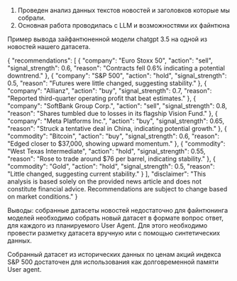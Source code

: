1. Проведен анализ данных текстов новостей и заголовков которые мы собрали.
2. Основная работа проводилась с LLM и возможностями их файнтюна

Пример вывода зайфантюненной модели chatgpt 3.5 на одной из новостей нашего датасета.

{
  "recommendations": [
    {
      "company": "Euro Stoxx 50",
      "action": "sell",
      "signal_strength": 0.6,
      "reason": "Contracts fell 0.6% indicating a potential downtrend."
    },
    {
      "company": "S&P 500",
      "action": "hold",
      "signal_strength": 0.5,
      "reason": "Futures were little changed, suggesting stability."
    },
    {
      "company": "Allianz",
      "action": "buy",
      "signal_strength": 0.7,
      "reason": "Reported third-quarter operating profit that beat estimates."
    },
    {
      "company": "SoftBank Group Corp.",
      "action": "sell",
      "signal_strength": 0.8,
      "reason": "Shares tumbled due to losses in its flagship Vision Fund."
    },
    {
      "company": "Meta Platforms Inc.",
      "action": "buy",
      "signal_strength": 0.65,
      "reason": "Struck a tentative deal in China, indicating potential growth."
    },
    {
      "commodity": "Bitcoin",
      "action": "buy",
      "signal_strength": 0.6,
      "reason": "Edged closer to $37,000, showing upward momentum."
    },
    {
      "commodity": "West Texas Intermediate",
      "action": "hold",
      "signal_strength": 0.55,
      "reason": "Rose to trade around $76 per barrel, indicating stability."
    },
    {
      "commodity": "Gold",
      "action": "hold",
      "signal_strength": 0.5,
      "reason": "Little changed, suggesting current stability."
    }
  ],
  "disclaimer": "This analysis is based solely on the provided news article and does not constitute financial advice. Recommendations are subject to change based on market conditions."
}

Выводы: собранные датасеты новостей недостаточно для файнтюнинга моделей необходимо собрать новый датасет в формате вопрос ответ, для каждого из планируемого User Agent. Для этого необходимо провести разметку датасета вручную или с помощью синтетических данных.

Собранный датасет из исторических данных по ценам акций индекса S&P 500 достаточен для использования как долговременной памяти User agent.
